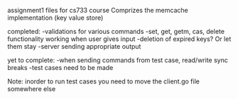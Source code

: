 assignment1 files for cs733 course
Comprizes the memcache implementation (key value store)

completed:
	-validations for various commands
	-set, get, getm, cas, delete functionality working when user gives input
	-deletion of expired keys? Or let them stay
	-server sending appropriate output

yet to complete:
	-when sending commands from test case, read/write sync breaks
	-test cases need to be made

Note: inorder to run test cases you need to move the client.go file somewhere else
